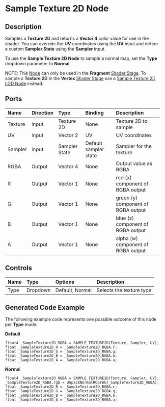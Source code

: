 # Sample Texture 2D Node

## Description

Samples a **Texture 2D** and returns a **Vector 4** color value for use in the shader. You can override the **UV** coordinates using the **UV** input and define a custom **Sampler State** using the **Sampler** input.

To use the **Sample Texture 2D Node** to sample a normal map, set the **Type** dropdown parameter to **Normal**.

NOTE: This [Node](Node.md) can only be used in the **Fragment** [Shader Stage](Shader-Stage.md). To sample a **Texture 2D** in the **Vertex** [Shader Stage](Shader-Stage.md) use a [Sample Texture 2D LOD Node](Sample-Texture-2D-LOD-Node.md) instead.

## Ports

| Name        | Direction           | Type  | Binding | Description |
|:------------ |:-------------|:-----|:---|:---|
| Texture |	Input |	Texture 2D  | None | Texture 2D to sample |
| UV      | Input |	Vector 2    | 	UV	| UV coordinates |
| Sampler | Input |	Sampler State | Default sampler state | Sampler for the texture |
| RGBA	| Output	| Vector 4	| None	| Output value as RGBA |
| R	    | Output	| Vector 1	| None	| red (x) component of RGBA output |
| G	    | Output	| Vector 1	| None	| green (y) component of RGBA output |
| B	    | Output	| Vector 1	| None	| blue (z) component of RGBA output |
| A     |	Output	| Vector 1	| None | alpha (w) component of RGBA output |

## Controls

| Name        | Type           | Options  | Description |
|:------------ |:-------------|:-----|:---|
|  Type   | Dropdown | Default, Normal | Selects the texture type |

## Generated Code Example

The following example code represents one possible outcome of this node per **Type** mode.

**Default**

```
float4 _SampleTexture2D_RGBA = SAMPLE_TEXTURE2D(Texture, Sampler, UV);
float _SampleTexture2D_R = _SampleTexture2D_RGBA.r;
float _SampleTexture2D_G = _SampleTexture2D_RGBA.g;
float _SampleTexture2D_B = _SampleTexture2D_RGBA.b;
float _SampleTexture2D_A = _SampleTexture2D_RGBA.a;
```

**Normal**

```
float4 _SampleTexture2D_RGBA = SAMPLE_TEXTURE2D(Texture, Sampler, UV);
_SampleTexture2D_RGBA.rgb = UnpackNormalRGorAG(_SampleTexture2D_RGBA);
float _SampleTexture2D_R = _SampleTexture2D_RGBA.r;
float _SampleTexture2D_G = _SampleTexture2D_RGBA.g;
float _SampleTexture2D_B = _SampleTexture2D_RGBA.b;
float _SampleTexture2D_A = _SampleTexture2D_RGBA.a;
```